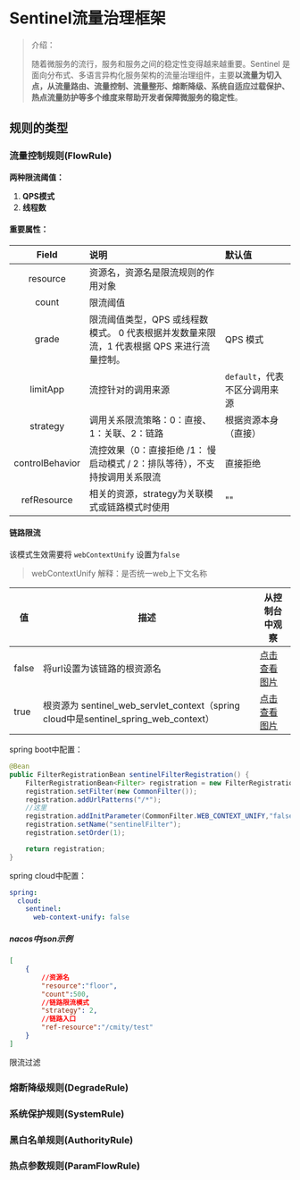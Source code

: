 # Sentinel流量治理框架

> 介绍：
>
> 随着微服务的流行，服务和服务之间的稳定性变得越来越重要。Sentinel 是面向分布式、多语言异构化服务架构的流量治理组件，主要**以流量为切入点，从流量路由、流量控制、流量整形、熔断降级、系统自适应过载保护、热点流量防护等多个维度来帮助开发者保障微服务的稳定性**。



## 规则的类型

### 流量控制规则(FlowRule)

**两种限流阈值：**

1. **QPS模式**
2. **线程数**

#### 重要属性：

|      Field      | 说明                                                         | 默认值                        |
| :-------------: | :----------------------------------------------------------- | :---------------------------- |
|    resource     | 资源名，资源名是限流规则的作用对象                           |                               |
|      count      | 限流阈值                                                     |                               |
|      grade      | 限流阈值类型，QPS 或线程数模式。 0 代表根据并发数量来限流，1 代表根据 QPS 来进行流量控制。 | QPS 模式                      |
|    limitApp     | 流控针对的调用来源                                           | `default`，代表不区分调用来源 |
|    strategy     | 调用关系限流策略：0：直接、1：关联、2：链路                  | 根据资源本身（直接）          |
| controlBehavior | 流控效果（0：直接拒绝 /1： 慢启动模式 / 2：排队等待），不支持按调用关系限流 | 直接拒绝                      |
|   refResource   | 相关的资源，strategy为关联模式或链路模式时使用               | ""                            |

#### 



#### 链路限流

该模式生效需要将 `webContextUnify` 设置为`false`

> webContextUnify 解释：是否统一web上下文名称

| 值    | 描述                                                         | 从控制台中观察                                     |
| ----- | ------------------------------------------------------------ | -------------------------------------------------- |
| false | 将url设置为该链路的根资源名                                  | [点击查看图片](./images/webContextUnify-false.png) |
| true  | 根资源为 sentinel_web_servlet_context（spring cloud中是sentinel_spring_web_context） | [点击查看图片](./images/webContextUnify-true.png)  |

spring boot中配置：

```java
@Bean
public FilterRegistrationBean sentinelFilterRegistration() {
    FilterRegistrationBean<Filter> registration = new FilterRegistrationBean<>();
    registration.setFilter(new CommonFilter());
    registration.addUrlPatterns("/*");
    //这里
    registration.addInitParameter(CommonFilter.WEB_CONTEXT_UNIFY,"false");
    registration.setName("sentinelFilter");
    registration.setOrder(1);

    return registration;
}
```

spring cloud中配置：

```yaml
spring:
  cloud:
    sentinel:
      web-context-unify: false
```

##### nacos中json示例

```json
[
    {
        //资源名
        "resource":"floor",
        "count":500,
        //链路限流模式
        "strategy": 2,
        //链路入口
        "ref-resource":"/cmity/test"
    }
]
```













限流过滤



### 熔断降级规则(DegradeRule)



### 系统保护规则(SystemRule)



### 黑白名单规则(AuthorityRule)



### 热点参数规则(ParamFlowRule)

